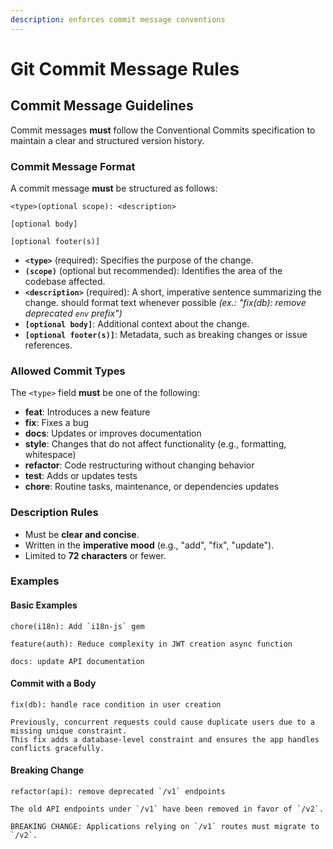 ```yaml
---
description: enforces commit message conventions
---
```


# Git Commit Message Rules

## Commit Message Guidelines

Commit messages **must** follow the Conventional Commits specification to maintain a clear and structured version history.

### **Commit Message Format**

A commit message **must** be structured as follows:

```plaintext
<type>(optional scope): <description>

[optional body]

[optional footer(s)]
```

- **`<type>`** (required): Specifies the purpose of the change.
- **`(scope)`** (optional but recommended): Identifies the area of the codebase affected.
- **`<description>`** (required): A short, imperative sentence summarizing the change. should format text whenever possible _(ex.: "fix(db): remove deprecated `env` prefix")_
- **`[optional body]`**: Additional context about the change.
- **`[optional footer(s)]`**: Metadata, such as breaking changes or issue references.

### **Allowed Commit Types**

The `<type>` field **must** be one of the following:

- **feat**: Introduces a new feature
- **fix**: Fixes a bug
- **docs**: Updates or improves documentation
- **style**: Changes that do not affect functionality (e.g., formatting, whitespace)
- **refactor**: Code restructuring without changing behavior
- **test**: Adds or updates tests
- **chore**: Routine tasks, maintenance, or dependencies updates

### **Description Rules**

- Must be **clear and concise**.
- Written in the **imperative mood** (e.g., "add", "fix", "update").
- Limited to **72 characters** or fewer.

### **Examples**

#### **Basic Examples**

```plaintext
chore(i18n): Add `i18n-js` gem
```

```plaintext
feature(auth): Reduce complexity in JWT creation async function
```

```plaintext
docs: update API documentation
```

#### **Commit with a Body**

```plaintext
fix(db): handle race condition in user creation

Previously, concurrent requests could cause duplicate users due to a missing unique constraint.
This fix adds a database-level constraint and ensures the app handles conflicts gracefully.
```

#### **Breaking Change**

```plaintext
refactor(api): remove deprecated `/v1` endpoints

The old API endpoints under `/v1` have been removed in favor of `/v2`.

BREAKING CHANGE: Applications relying on `/v1` routes must migrate to `/v2`.
```
